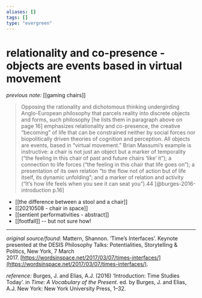 ```yaml
---
aliases: []
tags: []
type: "evergreen"
---
```


# relationality and co-presence - objects are events based in virtual movement

_previous note:_ [[gaming chairs]]

> Opposing the rationality and dichotomous thinking undergirding Anglo-European philosophy that parcels reality into discrete objects and forms, such philosophy [he lists them in paragraph above on page 16] emphasizes relationality and co-presence, the creative “becoming” of life that can be constrained neither by social forces nor biopolitically driven theories of cognition and perception. All objects are events, based in “virtual movement.” Brian Massumi’s example is instructive: a chair is not just an object but a marker of temporality (“the feeling in this chair of past and future chairs ‘like’ it”); a connection to life forces (“the feeling in this chair that life goes on”); a presentation of its own relation “to the flow not of action but of life itself, its dynamic unfolding”; and a marker of relation and activity (“It’s how life feels when you see it can seat you”).44 [@burges-2016-introduction p.16]

- [[the difference between a stool and a chair]]
- [[20210508 - chair in space]]
- [[sentient performativities - abstract]]
- [[footfall]] -- but not sure how!

---

_original source/found:_ Mattern, Shannon. ‘Time’s Interfaces’. Keynote presented at the DESIS Philosophy Talks: Potentialities, Storytelling & Politics, New York, 7 March 2017. [https://wordsinspace.net/2017/03/07/times-interfaces/](https://wordsinspace.net/2017/03/07/times-interfaces/).

_reference:_ Burges, J. and Elias, A.J. (2016) ‘Introduction: Time Studies Today’. in _Time: A Vocabulary of the Present_. ed. by Burges, J. and Elias, A.J. New York: New York University Press, 1–32.



